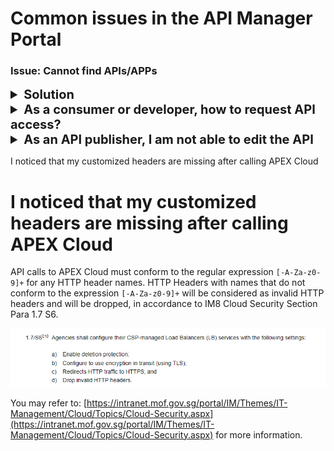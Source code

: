 # Common issues in the API Manager Portal

<!-- 
Cannot find APIs/APPs
How to request access to API
I am not able to edit the API
I noticed that my customized headers are missing after calling APEX Cloud
-->

### Issue: Cannot find APIs/APPs
<details><b><summary style="font-size:20px">Solution</b></summary>

Please ensure that you are managing the APIs or APPs at the correct environment/zone.

- [Staging (external): https://go.gov.sg/apex-stg](https://go.gov.sg/apex-stg)
- [Staging (internal): https://go.gov.sg/apex-int-stg](https://go.gov.sg/apex-int-stg)
- [Production (external): https://go.gov.sg/apex](https://go.gov.sg/apex)
- [Production (internal): https://go.gov.sg/apex-int](https://go.gov.sg/apex-int)

Once logged into the desired APEX Cloud API Manager Portal, please switch to the correct Organisation to view/manage the APIs or APPs.

![Image](./image/docs-home-chng-org.png)

</details>

<details><b><summary style="font-size:20px">As a consumer or developer, how to request API access?</b></summary>

If you are an existing APEX Cloud consumer, you may email the desired API's publisher and request for access to be given to the organisation which needs to access the API.

For new APEX Cloud consumers, please visit the [APEX Cloud Onboarding Guide](https://docs.developer.tech.gov.sg/docs/apex-cloud-onboarding/) for more information.

</details>

<details><b><summary style="font-size:20px">As an API publisher, I am not able to edit the API</b></summary>

An API in a published state cannot be modified. We recommend publishers to create a new API to upgrade the original API to it. If publishers was to unpublish the API to make any changes to it, this will cause the API to lost the API to APP relationship. This relationship can only be established again with the help of the consumer, without the API to APP linkage being re-establish API calls which requires inbound authentication on APEX Cloud will fail.

Therefore publisher are advice to use the [Update API](docs/publisher/update-api.md) workflow to make any changes to their API.
</details>

I noticed that my customized headers are missing after calling APEX Cloud

# I noticed that my customized headers are missing after calling APEX Cloud

API calls to APEX Cloud must conform to the regular expression `[-A-Za-z0-9]+` for any HTTP header names. HTTP Headers with names that do not conform to the expression `[-A-Za-z0-9]+` will be considered as invalid HTTP headers and will be dropped, in accordance to IM8 Cloud Security Section Para 1.7 S6.

![Image](./image/im8-header.png)

You may refer to: [https://intranet.mof.gov.sg/portal/IM/Themes/IT-Management/Cloud/Topics/Cloud-Security.aspx](https://intranet.mof.gov.sg/portal/IM/Themes/IT-Management/Cloud/Topics/Cloud-Security.aspx) for more information.